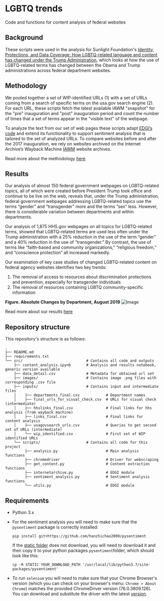 # LGBTQ trends
Code and functions for content analysis of federal websites

## Background
These scripts were used in the analysis for Sunlight Foundation's [Identity, Protections, and Data Coverage: How LGBTQ-related language and content has changed under the Trump Administration](https://sunlightfoundation.com/web-integrity-project/), which looks at how the use of LGBTQ-related terms has changed between the Obama and Trump administrations across federal department websites.

## Methodology
We pooled together a set of WIP-identified URLs (1) with a set of URLs coming
from a search of specific terms on the usa.gov search engine (2).
For each URL, these scripts fetch the latest available IAWM "snapshot" for the "pre" inauguration and "post" inauguration period and count the number of times that a
set of terms appear in the "visible text" of the webpage.

To analyze the text from our set of web pages these scripts adapt [EDGI’s
code](https://github.com/ericnost/EDGI) and extend its functionality to
support sentiment analysis that is tailored to the set of analyzed URLs.
To compare websites before and after the 2017 inauguration, we rely
on websites archived on the Internet Archive’s Wayback Machine [IAWM](https://archive.org/web/) website archives.

Read more about the methodology [here](https://sunlightfoundation.com/web-integrity-project/)

## Results
Our analysis of almost 150 federal government webpages on LGBTQ-related topics, all of which were created before President Trump took office and continue to be live on the web, reveals that, under the Trump administration, federal government webpages addressing LGBTQ-related topics use the terms “gender” and “transgender” more and the terms “sex” less. However, there is considerable variation between departments and within departments.

Our analysis of 1,875 HHS.gov webpages on all topics for LGBTQ-related terms, showed that LGBTQ-related terms are used less often under the Trump administration with a 25% reduction in the use of the term “gender” and a 40% reduction in the use of “transgender.”
By contrast, the use of terms like “faith-based and community organizations,” “religious freedom,” and “conscience protection” all increased markedly.

Our examination of key case studies of changed LGBTQ-related content on federal agency websites identifies two key trends: 
1. The removal of access to resources about discrimination protections and prevention, especially for transgender individuals
2. The removal of resources containing LGBTQ community-specific information


**Figure. Absolute Changes by Department, August 2019**
![Image](https://github.com/sunlightpolicy/lgbtq_trends/blob/master/src/images/fig3.png "Changes by department")

Read more about our results [here](https://sunlightfoundation.com/web-integrity-project/)

## Repository structure
This repository's structure is as follows:

```
.
├── README.md                         
├── requirements.txt                 
└── src/                             # Contains all code and outputs
    ├── content_analysis.ipynb       # Analysis and results notebook, generic version available
    ├── data_detail.csv              # Metadata for obtained url set
    ├── images/                      # Contains image .png files with corresponding .csv file
    ├── inputs/                      # Contains input and intermediate files
    │    ├── departments_final.csv            # Department names
    │    ├── final_urls_for_visual_check.csv  # URLs for visual check (intermediate)
    │    ├── hhslinks_final.csv               # Final links for hhs analysis (from wayback machine)    
    │    ├── links_final.csv                  # Final links for content analysis  
    │    ├── usagovsearch_urls.csv            # Queries to get second set of URLs (intermediate)
    │    └── wip_identified.csv               # First set of WIP identified URLs  
    └── scripts/                     # Contains all code for this project
         ├── analysis.py                      # Main analysis functions
         ├── chromedriver                     # Driver for webscraping
         ├── get_content.py                   # Content extraction functions
         ├── internetarchive.py               # EDGI module
         ├── sentiment_analysis.py            # Sentiment analysis functions
         └── utils.py                         # EDGI module
```

## Requirements
- Python 3.x
- For the sentiment analysis you will need to make sure that the `pysentiment`
package is correctly installed:

  `pip install git+https://github.com/hanzhichao2000/pysentiment`

  If the [static folder](https://github.com/hanzhichao2000/pysentiment/tree/master/pysentiment/static) does not download, you will need to download it and then
  copy it to your python packages `pysentiment`folder, which should look like this:

  `cp -R STATIC YOUR_DOWNLOAD_PATH '/usr/local/lib/python3.7/site-packages/pysentiment'`
- To run `selenium` you will need to make sure that your Chrome Browser's version (which you can check on your browser's menu: `Chrome > About Chrome`) matches the provided ChromeDriver version (76.0.3809.126). You can download and substitute the driver with the latest [version](https://sites.google.com/a/chromium.org/chromedriver/downloads).

